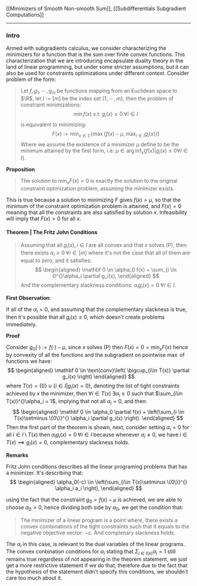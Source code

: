 [[Minimizers of Smooth Non-smooth Sum]], [[Subdifferentials Subgradient Computations]]


---
### **Intro**

Armed with subgradients calculus, we consider characterizing the minimizers for a function that is the sum over finite convex functions. 
This  characterization that we are introducing encapsulate duality theory in the land of linear programming, but under some stricter assumptions, but it can also be used for constraints optimizations under different context. 
Consider problem of the form: 

> Let $f, g_1, \cdots, g_m$ be functions mapping from an Euclidean space to $\R$, let $I:= [m]$ be the index set $\{1, \cdots, m\}$, then the problem of constraint minimizations: 
> $$
>   \min f(x) \text{ s.t: } g_i(x) \le 0 \;\forall i \in I \tag{P}
> $$
> is equivalent to minimizing: 
> $$
>   F(x) := \min_{x\in \mathbb E}(\max \{f(x) - \mu, \max_{i\in I}g_i(x)\}) 
> $$
> Where we assume the existence of a minimizer $\mu$ define to be the minimum attained by the first form, i.e: $\mu\in \arg\inf_{x}\{f(x)| g_i(x) \le 0\forall i \in I\}$. 

**Proposition**
> The solution to $\min_{x} F(x) = 0$ is exactly the solution to the original constraint optimization problem, assuming the minimizer exists. 

This is true because a solution to minimizing $F$ gives $f(x) = \mu$, so that the minimum of the constraint optimization problem is attained, and $F(x) = 0$ meaning that all the constraints are also satisfied by solution $x$. 
Infeasibility will imply that $F(x) > 0$ for all $x$. 


#### **Theorem | The Fritz John Conditions**
> Assuming that all $g_i(x), i\in I$ are all convex and that $x$ solves (P), then there exists $\alpha_i \ge 0 \;\forall i\in [m]$ where it's not the case that all of them are equal to zero, and it satisfies: 
> $$
>\begin{aligned}
>   \mathbf 0 \in \alpha_0 f(x) + \sum_{i \in I}^{}\alpha_i \partial g_i(x), 
> \end{aligned}
> $$
> And the complementary slackness conditions: $\alpha_ig_i(x) = 0 \;\forall i \in I$. 

**First Observation**: 

If all of the $\alpha_i = 0$, and assuming that the complementary slackness is true, then it's possible that all $g_i(x) \le 0$, which doesn't create problems immediately. 

**Proof**

Consider $g_0(\cdot) := f(\cdot) - \mu$, since $x$ solves (P) then $F(x) = 0 = \min_x F(x)$ hence by convexity of all the functions and the subgradient on pointwise $\max$ of functions we have: 
$$
\begin{aligned}
    \mathbf 0 \in \text{conv}\left(
        \bigcup_{i\in T(x)} \partial g_i(x)
    \right)
\end{aligned}
$$
where $T(x) = \{0\}\cup \{i \in I| g_i(x)= 0\}$, denoting the list of tight constraints achieved by $x$ the minimizer, then $\forall i \in T(x) \;\exists \alpha_i \ge 0$ such that $\sum_{i\in T(x)}^{}\alpha_i = 1$, implying that not all $\alpha_i = 0$, and then: 
$$
\begin{aligned}
    \mathbf 0 \in \alpha_0 \partial f(x) + \left(\sum_{i \in T(x)\setminus \{0\}}^{} \alpha_i \partial g_i(x)
    \right). 
\end{aligned}
$$
Then the first part of the theorem is shown, next, consider setting $\alpha_i = 0$ for all $i\in I \setminus T(x)$ then $\alpha_i g_i(x) = 0\; \forall i \in I$ because whenever $\alpha_i\not= 0$, we have $i \in T(x) \implies g_i(x) = 0$, complementary slackness holds. 

**Remarks**

Fritz John conditions describes all the linear programing problems that has a minimizer. It's describing that: 
$$
\begin{aligned}
    \alpha_0(-c) \in \left(\sum_{i\in T(x)\setminus \{0\}}^{}
        \alpha_i a_i
    \right), 
\end{aligned}
$$

using the fact that the constraint $g_0 = f(x) - \mu$ is achieved, we are able to choose $\alpha_0 > 0$, hence dividing both side by $\alpha_0$, we get the condition that: 
> The minimizer of a linear program is a point where, there exists a convex combinations of the tight constraints such that it equals to the negative objective vector: $-c$. And complenary slackness holds. 

The $\alpha_i$ in this case, is relevant to the dual variables of the linear programs. 
The convex conbination conditions for $\alpha_i$ stating that $\Sigma_{i\in I(x)}\alpha_i = 1$ still remains true regardless of not appearing in the theorem statement, we just get a more restrictive statement if we do that, therefore due to the fact that the hypothesis of the statement didn't specify this conditions, we shouldn't care too much about it. 



